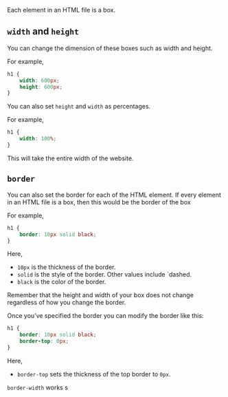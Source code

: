 Each element in an HTML file is a box. 

## `width` and `height`

You can change the dimension of these boxes such as width and height.

For example,
```css
h1 {
	width: 600px;
	height: 600px;
}
```

You can also set `height` and `width` as percentages.

For example,
```css
h1 {
	width: 100%;
}
```

This will take the entire width of the website.

## `border`

You can also set the border for each of the HTML element. If every element in an HTML file is a box, then this would be the border of the box

For example,
```css
h1 {
	border: 10px solid black;
}
```

Here,
- `10px` is the thickness of the border.
- `solid` is the style of the border. Other values include `dashed.
- `black` is the color of the border.

Remember that the height and width of your box does not change regardless of how you change the border.

Once you’ve specified the border you can modify the border like this:
```css
h1 {
	border: 10px solid black;
	border-top: 0px;
}
```

Here,
- `border-top` sets the thickness of the top border to `0px`.

`border-width` works s
